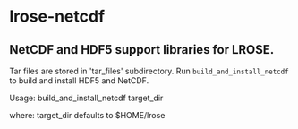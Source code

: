 # lrose-netcdf
## NetCDF and HDF5 support libraries for LROSE.

Tar files are stored in 'tar_files' subdirectory.
Run `build_and_install_netcdf` to build and install HDF5 and NetCDF.

Usage:
    build_and_install_netcdf  target_dir

where:
    target_dir defaults to $HOME/lrose
